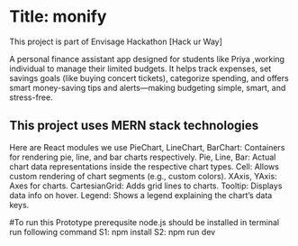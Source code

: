 # Title: monify  

This project is part of Envisage Hackathon [Hack ur Way]

A personal finance assistant app designed for students like Priya ,working individual to manage their limited budgets.
It helps track expenses, set savings goals (like buying concert tickets), categorize spending, and 
offers smart money-saving tips and alerts—making budgeting simple, smart, and stress-free.

## This project uses MERN stack technologies

Here are React modules we use 
PieChart, LineChart, BarChart: Containers for rendering pie, line, and bar charts respectively.
Pie, Line, Bar: Actual chart data representations inside the respective chart types.
Cell: Allows custom rendering of chart segments (e.g., custom colors).
XAxis, YAxis: Axes for charts.
CartesianGrid: Adds grid lines to charts.
Tooltip: Displays data info on hover.
Legend: Shows a legend explaining the chart’s data keys.

#To run this Prototype 
prerequsite node.js should be installed
in terminal run following command
S1: npm install
S2: npm run dev















